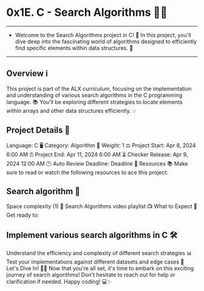 # 0x1E. C - Search Algorithms 🕵️‍♂️
***
- Welcome to the Search Algorithms project in C! 🎉 In this project, you'll dive deep into the fascinating world of algorithms designed to efficiently find specific elements within data structures. 🚀
***

## Overview ℹ️
This project is part of the ALX curriculum, focusing on the implementation and understanding of various search algorithms in the C programming language. 📚 You'll be exploring different strategies to locate elements within arrays and other data structures efficiently. 💡

## Project Details 📝
Language: C 🖥️
Category: Algorithm 🤖
Weight: 1 ⚖️
Project Start: Apr 8, 2024 6:00 AM ⏰
Project End: Apr 11, 2024 6:00 AM ⏳
Checker Release: Apr 9, 2024 12:00 AM 🕛
Auto Review Deadline: Deadline 📅
Resources 📚
Make sure to read or watch the following resources to ace this project:

## Search algorithm 🧭
Space complexity (1) 🌌
Search Algorithms video playlist 📺
What to Expect 🤔
Get ready to:

## Implement various search algorithms in C 🛠️
Understand the efficiency and complexity of different search strategies 📊
Test your implementations against different datasets and edge cases 🧪
Let's Dive In! 🏊‍♂️
Now that you're all set, it's time to embark on this exciting journey of search algorithms! Don't hesitate to reach out for help or clarification if needed. Happy coding! 💻✨
